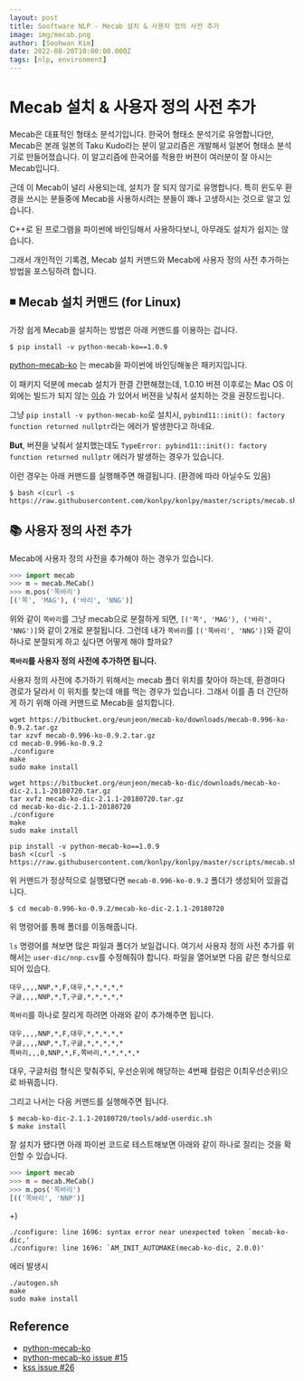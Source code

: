 ```yaml
---
layout: post
title: Sooftware NLP - Mecab 설치 & 사용자 정의 사전 추가
image: img/mecab.png
author: [Soohwan Kim]
date: 2022-08-20T10:00:00.000Z
tags: [nlp, environment]
---
```

  
# Mecab 설치 & 사용자 정의 사전 추가
  
Mecab은 대표적인 형태소 분석기입니다. 한국어 형태소 분석기로 유명합니다만, 
Mecab은 본래 일본의 Taku Kudo라는 분이 알고리즘은 개발해서 일본어 형태소 분석기로 만들어졌습니다. 
이 알고리즘에 한국어를 적용한 버젼이 여러분이 잘 아시는 Mecab입니다.  
  
근데 이 Mecab이 널리 사용되는데, 설치가 잘 되지 않기로 유명합니다. 특히 윈도우 환경을 쓰시는 
분들중에 Mecab을 사용하시려는 분들이 꽤나 고생하시는 것으로 알고 있습니다.  
  
C++로 된 프로그램을 파이썬에 바인딩해서 사용하다보니, 아무래도 설치가 쉽지는 않습니다.
  
그래서 개인적인 기록겸, Mecab 설치 커맨드와 Mecab에 사용자 정의 사전 추가하는 방법을 포스팅하려 합니다.  
  
## ◾️ Mecab 설치 커맨드 (for Linux)
  
가장 쉽게 Mecab을 설치하는 방법은 아래 커맨드를 이용하는 겁니다.  
  
```
$ pip install -v python-mecab-ko==1.0.9
```
  
[python-mecab-ko](https://github.com/jonghwanhyeon/python-mecab-ko) 는 mecab을 파이썬에 바인딩해놓은 패키지입니다.  
  
이 패키지 덕분에 mecab 설치가 한결 간편해졌는데, 1.0.10 버젼 이후로는 Mac OS 이외에는 
빌드가 되지 않는 [이슈](https://github.com/jonghwanhyeon/python-mecab-ko/issues/5#issuecomment-913127321) 가 있어서 
버젼을 낮춰서 설치하는 것을 권장드립니다.  
  
그냥 `pip install -v python-mecab-ko`로 설치시, `pybind11::init(): factory function returned nullptr`라는 에러가 발생한다고 하네요.  
  
**But**, 버젼을 낮춰서 설치했는데도 `TypeError: pybind11::init(): factory function returned nullptr` 에러가 발생하는 경우가 있습니다.  
  
이런 경우는 아래 커맨드를 실행해주면 해결됩니다. (환경에 따라 아닐수도 있음)

```
$ bash <(curl -s https://raw.githubusercontent.com/konlpy/konlpy/master/scripts/mecab.sh)
```
  
## 📚 사용자 정의 사전 추가
  
Mecab에 사용자 정의 사전을 추가해야 하는 경우가 있습니다.  
  
```python
>>> import mecab
>>> m = mecab.MeCab()
>>> m.pos('쪽바리')
[('쪽', 'MAG'), ('바리', 'NNG')]
```
  
위와 같이 `쪽바리`를 그냥 mecab으로 분절하게 되면, `[('쪽', 'MAG'), ('바리', 'NNG')]`와 같이 2개로 분절됩니다. 
그런데 내가 `쪽바리`를 `[('쪽바리', 'NNG')]`와 같이 하나로 분절되게 하고 싶다면 어떻게 해야 할까요?  
  
**`쪽바리`를 사용자 정의 사전에 추가하면 됩니다.**  
  
사용자 정의 사전에 추가하기 위해서는 mecab 폴더 위치를 찾아야 하는데, 환경마다 경로가 달라서 
이 위치를 찾는데 애를 먹는 경우가 있습니다. 그래서 이를 좀 더 간단하게 하기 위해 아래 커맨드로 
Mecab을 설치합니다.  
  
```
wget https://bitbucket.org/eunjeon/mecab-ko/downloads/mecab-0.996-ko-0.9.2.tar.gz
tar xzvf mecab-0.996-ko-0.9.2.tar.gz
cd mecab-0.996-ko-0.9.2
./configure
make
sudo make install

wget https://bitbucket.org/eunjeon/mecab-ko-dic/downloads/mecab-ko-dic-2.1.1-20180720.tar.gz
tar xvfz mecab-ko-dic-2.1.1-20180720.tar.gz
cd mecab-ko-dic-2.1.1-20180720
./configure
make
sudo make install

pip install -v python-mecab-ko==1.0.9
bash <(curl -s https://raw.githubusercontent.com/konlpy/konlpy/master/scripts/mecab.sh)
```
  
위 커맨드가 정상적으로 실행됐다면 `mecab-0.996-ko-0.9.2` 폴더가 생성되어 있을겁니다.  
  
```
$ cd mecab-0.996-ko-0.9.2/mecab-ko-dic-2.1.1-20180720
```

위 명령어를 통해 폴더를 이동해줍니다.  
  
`ls` 명령어를 쳐보면 많은 파일과 폴더가 보일겁니다. 여기서 사용자 정의 사전 추가를 위해서는 
`user-dic/nnp.csv`를 수정해줘야 합니다. 파일을 열어보면 다음 같은 형식으로 되어 있습다.  
  
```
대우,,,,NNP,*,F,대우,*,*,*,*,*
구글,,,,NNP,*,T,구글,*,*,*,*,*
```
  
`쪽바리`를 하나로 잘리게 하려면 아래와 같이 추가해주면 됩니다.  
```
대우,,,,NNP,*,F,대우,*,*,*,*,*
구글,,,,NNP,*,T,구글,*,*,*,*,*
쪽바리,,,0,NNP,*,F,쪽바리,*,*,*,*,*
```
  
대우, 구글처럼 형식은 맞춰주되, 우선순위에 해당하는 4번째 컬럼은 0(최우선순위)으로 바꿔줍니다.  
  
그리고 나서는 다음 커맨드를 실행해주면 됩니다.   

```
$ mecab-ko-dic-2.1.1-20180720/tools/add-userdic.sh
$ make install
```
  
잘 설치가 됐다면 아래 파이썬 코드로 테스트해보면 아래와 같이 하나로 잘리는 것을 확인할 수 있습니다.
  
```python
>>> import mecab
>>> m = mecab.MeCab()
>>> m.pos('쪽바리')
[(('쪽바리', 'NNP')]
```
  

+)

```
./configure: line 1696: syntax error near unexpected token `mecab-ko-dic,'
./configure: line 1696: `AM_INIT_AUTOMAKE(mecab-ko-dic, 2.0.0)'
```

에러 발생시
  
```
./autogen.sh
make
sudo make install
```
    
## Reference

- [python-mecab-ko](https://github.com/jonghwanhyeon/python-mecab-ko)
- [python-mecab-ko issue #15](https://github.com/jonghwanhyeon/python-mecab-ko/issues/15)
- [kss issue #26](https://github.com/hyunwoongko/kss/issues/26)
  